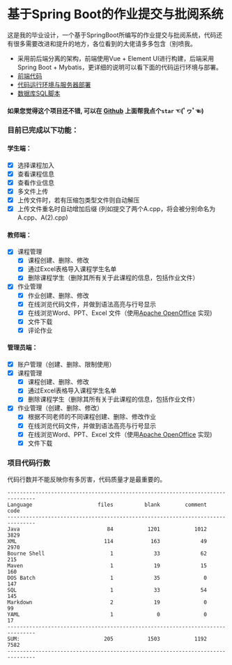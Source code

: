# 基于Spring Boot的作业提交与批阅系统
这是我的毕业设计，一个基于SpringBoot所编写的作业提交与批阅系统，代码还有很多需要改进和提升的地方，各位看到的大佬请多多包含（别喷我。 

- 采用前后端分离的架构，前端使用Vue + Element UI进行构建，后端采用Spring Boot + Mybatis，更详细的说明可以看下面的代码运行环境与部署。
- [前端代码]( https://github.com/A7103/Online-Assignment-System-Front-end )
- <a href="/OperatingEnvironment.md">代码运行环境与服务器部署 </a>
- <a href="/graduation.sql">数据库SQL脚本 </a>
#### 如果您觉得这个项目还不错, 可以在 [Github](https://github.com/A7103/Online-Assignment-System) 上面帮我点个`star` ☜(ﾟヮﾟ☜)
### 目前已完成以下功能：

#### 学生端：

- [x] 选择课程加入
- [x] 查看课程信息
- [x] 查看作业信息
- [x] 多文件上传
- [x] 上传文件时，若有压缩包类型文件则自动解压
- [x] 上传文件重名时自动增加后缀 (列如提交了两个A.cpp，将会被分别命名为A.cpp、A(2).cpp)

#### 教师端：

- [x] 课程管理
  - [x] 课程创建、删除、修改
  - [x] 通过Excel表格导入课程学生名单
  - [x] 删除课程学生（删除其所有关于此课程的信息，包括作业文件）
- [x] 作业管理
  - [x] 作业创建、删除、修改
  - [x] 在线浏览代码文件，并做到语法高亮与行号显示
  - [x] 在线浏览Word、PPT、Excel 文件（使用[Apache OpenOffice](https://www.openoffice.org/download/) 实现)
  - [x] 文件下载
  - [x] 评论作业

#### 管理员端：

- [x] 账户管理（创建、删除、限制使用）
- [x] 课程管理
  - [x] 课程创建、删除、修改
  - [x] 通过Excel表格导入课程学生名单
  - [x] 删除课程学生（删除其所有关于此课程的信息，包括作业文件）
- [x] 作业管理（创建、删除、修改）
  - [x] 根据不同老师的不同课程创建、删除、修改作业
  - [x] 在线浏览代码文件，并做到语法高亮与行号显示
  - [x] 在线浏览Word、PPT、Excel 文件（使用[Apache OpenOffice](https://www.openoffice.org/download/) 实现)
  - [x] 文件下载

### 项目代码行数

代码行数并不能反映你有多厉害，代码质量才是最重要的。
```
-------------------------------------------------------------------------------
Language                     files          blank        comment           code
-------------------------------------------------------------------------------
Java                            84           1201           1012           3829
XML                            114            163             49           2970
Bourne Shell                     1             33             62            215
Maven                            1             19             15            160
DOS Batch                        1             35              0            147
SQL                              1             33             54            145
Markdown                         2             19              0             99
YAML                             1              0              0             17
-------------------------------------------------------------------------------
SUM:                           205           1503           1192           7582
-------------------------------------------------------------------------------
```




